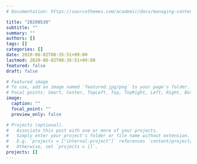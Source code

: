 ```yaml
---
# Documentation: https://sourcethemes.com/academic/docs/managing-content/

title: "20200530"
subtitle: ""
summary: ""
authors: []
tags: []
categories: []
date: 2020-06-02T00:35:51+09:00
lastmod: 2020-06-02T00:35:51+09:00
featured: false
draft: false

# Featured image
# To use, add an image named `featured.jpg/png` to your page's folder.
# Focal points: Smart, Center, TopLeft, Top, TopRight, Left, Right, BottomLeft, Bottom, BottomRight.
image:
  caption: ""
  focal_point: ""
  preview_only: false

# Projects (optional).
#   Associate this post with one or more of your projects.
#   Simply enter your project's folder or file name without extension.
#   E.g. `projects = ["internal-project"]` references `content/project/deep-learning/index.md`.
#   Otherwise, set `projects = []`.
projects: []
---
```

